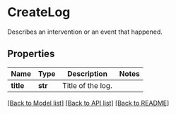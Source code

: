# CreateLog

Describes an intervention or an event that happened.
## Properties
Name | Type | Description | Notes
------------ | ------------- | ------------- | -------------
**title** | **str** | Title of the log. | 

[[Back to Model list]](../README.md#documentation-for-models) [[Back to API list]](../README.md#documentation-for-api-endpoints) [[Back to README]](../README.md)


